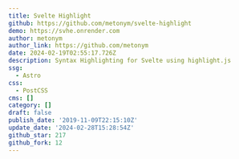 ```yaml
---
title: Svelte Highlight
github: https://github.com/metonym/svelte-highlight
demo: https://svhe.onrender.com
author: metonym
author_link: https://github.com/metonym
date: 2024-02-19T02:55:17.726Z
description: Syntax Highlighting for Svelte using highlight.js
ssg:
  - Astro
css:
  - PostCSS
cms: []
category: []
draft: false
publish_date: '2019-11-09T22:15:10Z'
update_date: '2024-02-28T15:28:54Z'
github_star: 217
github_fork: 12
---
```

